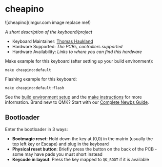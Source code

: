 # cheapino

![cheapino](imgur.com image replace me!)

*A short description of the keyboard/project*

* Keyboard Maintainer: [Thomas Haukland](https://github.com/tompi)
* Hardware Supported: *The PCBs, controllers supported*
* Hardware Availability: *Links to where you can find this hardware*

Make example for this keyboard (after setting up your build environment):

    make cheapino:default

Flashing example for this keyboard:

    make cheapino:default:flash

See the [build environment setup](https://docs.qmk.fm/#/getting_started_build_tools) and the [make instructions](https://docs.qmk.fm/#/getting_started_make_guide) for more information. Brand new to QMK? Start with our [Complete Newbs Guide](https://docs.qmk.fm/#/newbs).

## Bootloader

Enter the bootloader in 3 ways:

* **Bootmagic reset**: Hold down the key at (0,0) in the matrix (usually the top left key or Escape) and plug in the keyboard
* **Physical reset button**: Briefly press the button on the back of the PCB - some may have pads you must short instead
* **Keycode in layout**: Press the key mapped to `QK_BOOT` if it is available
